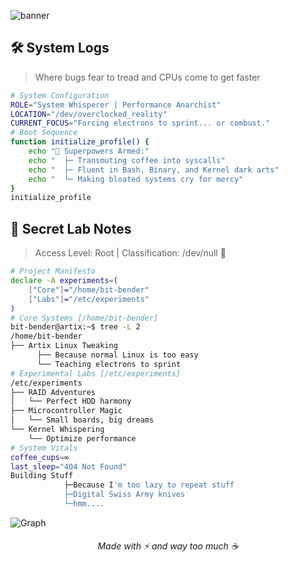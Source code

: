 
![banner](https://github.com/elyziumayo/elyziumayo/blob/7eaa1a6bf28cbc769362b72e665f9d6871f392c7/Assets/stay.png)

## 🛠️ System Logs
> Where bugs fear to tread and CPUs come to get faster 
```bash
# System Configuration
ROLE="System Whisperer | Performance Anarchist"
LOCATION="/dev/overclocked_reality"
CURRENT_FOCUS="Forcing electrons to sprint... or combust."
# Boot Sequence
function initialize_profile() {
    echo "🔧 Superpowers Armed:"
    echo "  ├─ Transmuting coffee into syscalls"
    echo "  ├─ Fluent in Bash, Binary, and Kernel dark arts"
    echo "  └─ Making bloated systems cry for mercy"
}
initialize_profile
```

## 🔐 Secret Lab Notes
> Access Level: Root | Classification: /dev/null 🤫

```bash
# Project Manifesto
declare -A experiments=(
    ["Core"]="/home/bit-bender"
    ["Labs"]="/etc/experiments"
)
# Core Systems [/home/bit-bender]
bit-bender@artix:~$ tree -L 2
/home/bit-bender
├── Artix Linux Tweaking
      ├── Because normal Linux is too easy  
      └── Teaching electrons to sprint
# Experimental Labs [/etc/experiments]
/etc/experiments
├── RAID Adventures
│   └── Perfect HDD harmony
├── Microcontroller Magic
│   └── Small boards, big dreams
└── Kernel Whispering
    └── Optimize performance
# System Vitals
coffee_cups=∞
last_sleep="404 Not Found"
Building Stuff
            ├─Because I'm too lazy to repeat stuff 
            ├─Digital Swiss Army knives
            └─hmm....
```
![Graph](https://github-readme-activity-graph.vercel.app/graph?username=elyziumayo&theme=modern-lilac)
<div align="center">
  <h6>Made with ⚡ and way too much ☕</h6>
</div>
